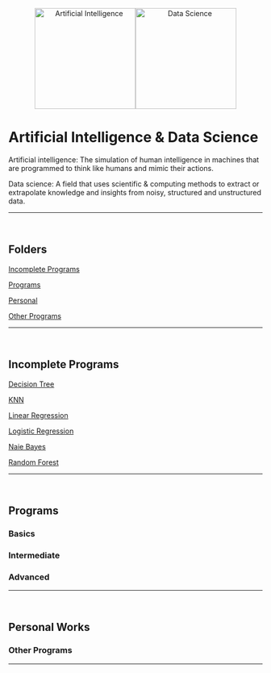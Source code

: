 <div align="center">

[<img src="https://img.icons8.com/cotton/256/000000/brain-3.png" title = "Artificial Intelligence" height='200'>](https://www.google.com/search?q=artificial+intelligence&rlz=1C1CHBF_enIN998IN998&oq=Artificial+Intelligence&aqs=chrome.0.35i39l2j69i59j0i67j69i60l2j69i65j69i60.360j0j7&sourceid=chrome&ie=UTF-8)[<img src="https://img.icons8.com/fluency/256/000000/mind-map.png" title = "Data Science" height='200'>](https://www.google.com/search?q=data+science&rlz=1C1CHBF_enIN998IN998&oq=Data+science&aqs=chrome.0.35i39j69i59j0i131i433i512j0i512l2j69i60l3.488j0j7&sourceid=chrome&ie=UTF-8)

</div>

# Artificial Intelligence & Data Science

Artificial intelligence: The simulation of human intelligence in machines that are programmed to think like humans and mimic their actions.

Data science: A field that uses scientific & computing methods to extract or extrapolate knowledge and insights from noisy, structured and unstructured data.

---

<!-- ======================================================================================================= -->

<!--

<p align="center"> <h3> Click drop down for direct links to programs. </h3> </p> 

-->

<br>

## Folders

[Incomplete Programs](https://github.com/004Ajay/AI-DS/tree/main/Incomplete)

[Programs](https://github.com/004Ajay/AI-DS/tree/main/Programs)

[Personal](https://github.com/004Ajay/AI-DS/tree/main/Personal)

[Other Programs](https://github.com/004Ajay/AI-DS/tree/main/OTHER%20PROGRAMS)

---

<br>

## Incomplete Programs

[Decision Tree](https://github.com/004Ajay/AI-DS/blob/main/Incomplete/DecisionTree.py)

[KNN](https://github.com/004Ajay/AI-DS/blob/main/Incomplete/KNN.py)

[Linear Regression](https://github.com/004Ajay/AI-DS/blob/main/Incomplete/LinearRegression.py)

[Logistic Regression](https://github.com/004Ajay/AI-DS/blob/main/Incomplete/LogisticRegression.py)

[Naie Bayes](https://github.com/004Ajay/AI-DS/blob/main/Incomplete/NaiveBayes.py)

[Random Forest](https://github.com/004Ajay/AI-DS/blob/main/Incomplete/RandomForest.py)

---

<br>

## Programs

### Basics

### Intermediate

### Advanced

---

<!-- ======================================================================================================= -->

<br>

## Personal Works

### Other Programs

---

<!-- ======================================================================================================= -->